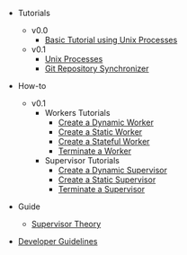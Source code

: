 * Tutorials
  * v0.0
      * [Basic Tutorial using Unix Processes](v0.0/tutorial.md)
  * v0.1
      * [Unix Processes](v0.1/tutorials/unix-process-tutorial.md)
      * [Git Repository Synchronizer](v0.1/tutorials/git-synchronizer-tutorial.md)

* How-to
  * v0.1
    * Workers Tutorials
      * [Create a Dynamic Worker](v0.1/how-to/dynamic-worker.md)
      * [Create a Static Worker](v0.1/how-to/static-worker.md)
      * [Create a Stateful Worker](v0.1/how-to/stateful-worker.md)
      * [Terminate a Worker](v0.1/how-to/terminate-worker.md)
    * Supervisor Tutorials
      * [Create a Dynamic Supervisor](v0.1/how-to/dynamic-supervisor.md)
      * [Create a Static Supervisor](v0.1/how-to/static-supervisor.md)
      * [Terminate a Supervisor](v0.1/how-to/terminate-supervisor.md)

* Guide
  * [Supervisor Theory](supervisor-theory.md)

* [Developer Guidelines](CONTRIBUTING.md)
